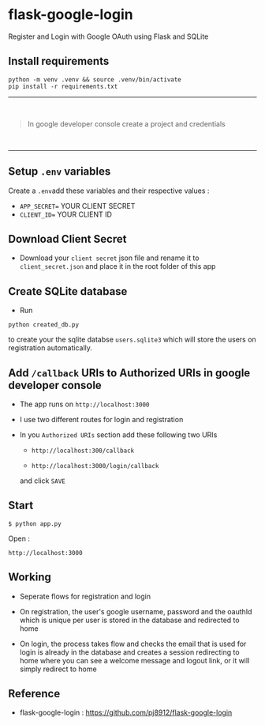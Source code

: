 # flask-google-login
Register and Login with Google OAuth using Flask and SQLite



## Install requirements

```shell
python -m venv .venv && source .venv/bin/activate
pip install -r requirements.txt
```
---
<br>

> In google developer console create a project and 
credentials

<br>

---

## Setup `.env` variables
Create a `.env`add these variables and their respective values :

- `APP_SECRET=` YOUR CLIENT SECRET
- `CLIENT_ID=` YOUR CLIENT ID 

## Download Client Secret
- Download your `client secret` json file and rename it to `client_secret.json` and place it in the root folder of this app


## Create SQLite database
- Run 
```
python created_db.py
```

 to create your the sqlite databse `users.sqlite3` which will store the users on registration automatically.


## Add `/callback` URIs to Authorized URIs in google developer console

- The app runs on `http://localhost:3000`
- I use two different routes for login and registration
- In you `Authorized URIs` section add these following two URIs 
   
   - ```
     http://localhost:300/callback
     ```
   - ```
     http://localhost:3000/login/callback
     ```
    
    and click `SAVE`  

## Start
```
$ python app.py
```
Open : 
```
http://localhost:3000
```

## Working 

- Seperate flows for registration and login

- On registration, the user's google username, password and the oauthId which is unique per user is stored in the database and redirected to home

- On login, the process takes flow and checks the email that is used for login is already in the database and creates a session redirecting to home where you can see a welcome message and logout link, or it will simply redirect to home


## Reference

- flask-google-login : https://github.com/pj8912/flask-google-login
